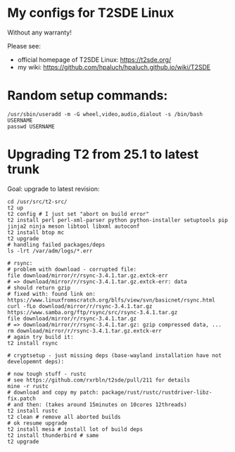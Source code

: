 # My configs for T2SDE Linux

Without any warranty!

Please see:
* official homepage of T2SDE Linux: https://t2sde.org/
* my wiki: https://github.com/hpaluch/hpaluch.github.io/wiki/T2SDE

# Random setup commands:

```shell
/usr/sbin/useradd -m -G wheel,video,audio,dialout -s /bin/bash USERNAME
passwd USERNAME
```

# Upgrading T2 from 25.1 to latest trunk

Goal: upgrade to latest revision:

```shell
cd /usr/src/t2-src/
t2 up
t2 config # I just set "abort on build error"
t2 install perl perl-xml-parser python python-installer setuptools pip jinja2 ninja meson libtool libxml autoconf
t2 install btop mc
t2 upgrade
# handling failed packages/deps
ls -lrt /var/adm/logs/*.err

# rsync:
# problem with download - corrupted file:
file download/mirror/r/rsync-3.4.1.tar.gz.extck-err
# => download/mirror/r/rsync-3.4.1.tar.gz.extck-err: data
# should return gzip
# fixed with: found link on: https://www.linuxfromscratch.org/blfs/view/svn/basicnet/rsync.html
curl -fLo download/mirror/r/rsync-3.4.1.tar.gz  https://www.samba.org/ftp/rsync/src/rsync-3.4.1.tar.gz
file download/mirror/r/rsync-3.4.1.tar.gz
# => download/mirror/r/rsync-3.4.1.tar.gz: gzip compressed data, ... 
rm download/mirror/r/rsync-3.4.1.tar.gz.extck-err
# again try build it:
t2 install rsync

# cryptsetup - just missing deps (base-wayland installation have not developemnt deps):

# now tough stuff - rustc
# see https://github.com/rxrbln/t2sde/pull/211 for details
mine -r rustc
# download and copy my patch: package/rust/rustc/rustdriver-libz-fix.patch
# and then: (takes around 15minutes on 10cores 12threads)
t2 install rustc
t2 clean # remove all aborted builds
# ok resume upgrade
t2 install mesa # install lot of build deps
t2 install thunderbird # same
t2 upgrade
```

 
